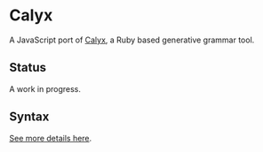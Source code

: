 # Calyx

A JavaScript port of [Calyx](https://rubygems.org/gem/calyx), a Ruby based generative grammar tool.

## Status

A work in progress.

## Syntax

[See more details here](https://github.com/maetl/calyx/blob/master/SYNTAX.md).

